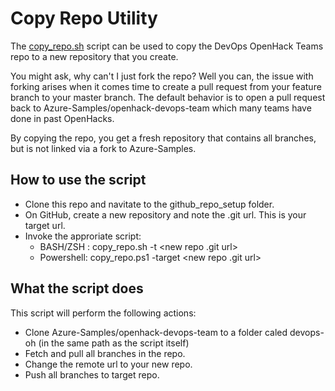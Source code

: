 # Copy Repo Utility

The [copy_repo.sh](./copy_repo.sh) script can be used to copy the DevOps OpenHack Teams repo to a new repository that you create.

You might ask, why can't I just fork the repo? Well you can, the issue with forking arises when it comes time to create a pull request from your feature branch to your master branch. The default behavior is to open a pull request back to Azure-Samples/openhack-devops-team which many teams have done in past OpenHacks.

By copying the repo, you get a fresh repository that contains all branches, but is not linked via a fork to Azure-Samples.

## How to use the script

* Clone this repo and navitate to the github_repo_setup folder.
* On GitHub, create a new repository and note the .git url. This is your target url.
* Invoke the approriate script:
  * BASH/ZSH : copy_repo.sh -t <new repo .git url>
  * Powershell: copy_repo.ps1 -target <new repo .git url>

## What the script does

This script will perform the following actions:

* Clone Azure-Samples/openhack-devops-team to a folder caled devops-oh (in the same path as the script itself)
* Fetch and pull all branches in the repo.
* Change the remote url to your new repo.
* Push all branches to target repo.

